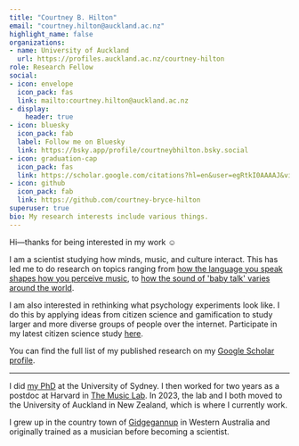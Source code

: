 ```yaml
---
title: "Courtney B. Hilton"
email: "courtney.hilton@auckland.ac.nz"
highlight_name: false
organizations:
- name: University of Auckland
  url: https://profiles.auckland.ac.nz/courtney-hilton
role: Research Fellow
social:
- icon: envelope
  icon_pack: fas
  link: mailto:courtney.hilton@auckland.ac.nz
- display:
    header: true
- icon: bluesky
  icon_pack: fab
  label: Follow me on Bluesky
  link: https://bsky.app/profile/courtneybhilton.bsky.social
- icon: graduation-cap
  icon_pack: fas
  link: https://scholar.google.com/citations?hl=en&user=egRtkI0AAAAJ&view_op=list_works
- icon: github
  icon_pack: fab
  link: https://github.com/courtney-bryce-hilton
superuser: true
bio: My research interests include various things.
---
```


Hi—thanks for being interested in my work ☺

I am a scientist studying how minds, music, and culture interact. This has led me to do research on topics ranging from [how the language you speak shapes how you perceive music](https://cosmosmagazine.com/people/native-language-rhythm-melody/), to [how the sound of 'baby talk' varies around the world](https://www.nytimes.com/2022/07/24/science/parentese-babies-global-language.html).

I am also interested in rethinking what psychology experiments look like. I do this by applying ideas from citizen science and gamification to study larger and more diverse groups of people over the internet. Participate in my latest citizen science study [here](https://www.themusiclab.org/quizzes/toneguesser).

You can find the full list of my published research on my [Google Scholar profile](https://scholar.google.com/citations?user=egRtkI0AAAAJ&hl=en).

---

I did [my PhD](https://ses.library.usyd.edu.au/bitstream/handle/2123/24230/Thesis_revision_clean.pdf?sequence=2) at the University of Sydney. I then worked for two years as a postdoc at Harvard in [The Music Lab](https://www.themusiclab.org/). In 2023, the lab and I both moved to the University of Auckland in New Zealand, which is where I currently work.

I grew up in the country town of [Gidgegannup](https://goo.gl/maps/Jg5GUTxj3RePSgJV8) in Western Australia and originally trained as a musician before becoming a scientist.


<!---{{< icon name="download" pack="fas" >}} Download my {{< staticref "uploads/demo_resume.pdf" "newtab" >}}resumé{{< /staticref >}}.--->
